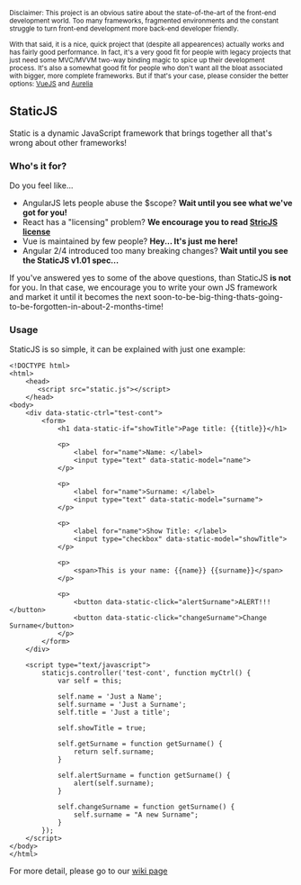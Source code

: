 <sup>Disclaimer: This project is an obvious satire about the state-of-the-art of the front-end development world. Too many frameworks, fragmented environments and the constant struggle to turn front-end development more back-end developer friendly.</sup>

<sup>With that said, it is a nice, quick project that (despite all appearences) actually works and has fairly good performance. In fact, it's a very good fit for people with legacy projects that just need some MVC/MVVM two-way binding magic to spice up their development process. It's also a somewhat good fit for people who don't want all the bloat associated with bigger, more complete frameworks. But if that's your case, please consider the better options: [VueJS](https://vuejs.org/) and [Aurelia](http://aurelia.io/)</sup>

## StaticJS

Static is a dynamic JavaScript framework that brings together all that's wrong about other frameworks!

### Who's it for?

Do you feel like...

- AngularJS lets people abuse the $scope? **Wait until you see what we've got for you!**
- React has a "licensing" problem? **We encourage you to read [StricJS license](https://github.com/static-org/staticjs/blob/master/LICENSE.md)**
- Vue is maintained by few people? **Hey... It's just me here!**
- Angular 2/4 introduced too many breaking changes? **Wait until you see the StaticJS v1.01 spec...**

If you've answered yes to some of the above questions, than StaticJS **is not** for you. In that case, we encourage you to write your own JS framework and market it until it becomes the next soon-to-be-big-thing-thats-going-to-be-forgotten-in-about-2-months-time!

### Usage

StaticJS is so simple, it can be explained with just one example:
```
<!DOCTYPE html>
<html>
    <head>
       <script src="static.js"></script>
    </head>
<body>
    <div data-static-ctrl="test-cont">
        <form>
            <h1 data-static-if="showTitle">Page title: {{title}}</h1>
            
            <p>
                <label for="name">Name: </label>
                <input type="text" data-static-model="name">
            </p>
            
            <p>
                <label for="name">Surname: </label>
                <input type="text" data-static-model="surname">
            </p>
            
            <p>
                <label for="name">Show Title: </label>
                <input type="checkbox" data-static-model="showTitle">
            </p>
            
            <p>
                <span>This is your name: {{name}} {{surname}}</span>
            </p>
            
            <p>
                <button data-static-click="alertSurname">ALERT!!!</button>
                <button data-static-click="changeSurname">Change Surname</button>
            </p>
        </form>
    </div>

    <script type="text/javascript">
        staticjs.controller('test-cont', function myCtrl() {
            var self = this;

            self.name = 'Just a Name';
            self.surname = 'Just a Surname';
            self.title = 'Just a title';

            self.showTitle = true;

            self.getSurname = function getSurname() {
                return self.surname;
            }

            self.alertSurname = function getSurname() {
                alert(self.surname);
            }

            self.changeSurname = function getSurname() {
                self.surname = "A new Surname";
            }
        });
    </script>
</body>
</html>

```

For more detail, please go to our [wiki page](https://github.com/static-org/staticjs/wiki/Usage)
